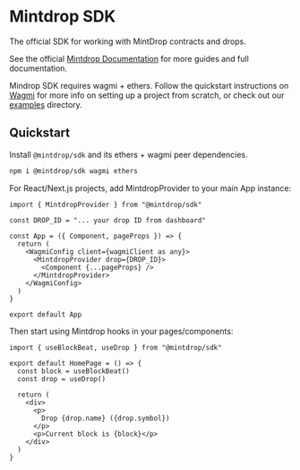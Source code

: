 # Mintdrop SDK

The official SDK for working with MintDrop contracts and drops.

See the official [Mintdrop Documentation](https://mintdrop.com/docs) for more guides and full documentation.

Mindrop SDK requires wagmi + ethers. Follow the quickstart instructions on [Wagmi](https://wagmi.sh) for more info on setting up a project from scratch, or check out our [examples](./examples) directory.

## Quickstart

Install `@mintdrop/sdk` and its ethers + wagmi peer dependencies.

```sh
npm i @mintdrop/sdk wagmi ethers
```

For React/Next.js projects, add MintdropProvider to your main App instance:

```tsx
import { MintdropProvider } from "@mintdrop/sdk"

const DROP_ID = "... your drop ID from dashboard"

const App = ({ Component, pageProps }) => {
  return (
    <WagmiConfig client={wagmiClient as any}>
      <MintdropProvider drop={DROP_ID}>
        <Component {...pageProps} />
      </MintdropProvider>
    </WagmiConfig>
  )
}

export default App
```

Then start using Mintdrop hooks in your pages/components:

```tsx
import { useBlockBeat, useDrop } from "@mintdrop/sdk"

export default HomePage = () => {
  const block = useBlockBeat()
  const drop = useDrop()

  return (
    <div>
      <p>
        Drop {drop.name} ({drop.symbol})
      </p>
      <p>Current block is {block}</p>
    </div>
  )
}
```
